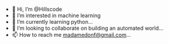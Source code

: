 - 👋 Hi, I’m @Hillscode
- 👀 I’m interested in machine learning
- 🌱 I’m currently learning python...
- 💞️ I’m looking to collaborate on building an automated world...
- 📫 How to reach me madamedonf@gmail.com...

<!---
Hillscode/Hillscode is a ✨ special ✨ repository because its `README.md` (this file) appears on your GitHub profile.
You can click the Preview link to take a look at your changes.
--->

